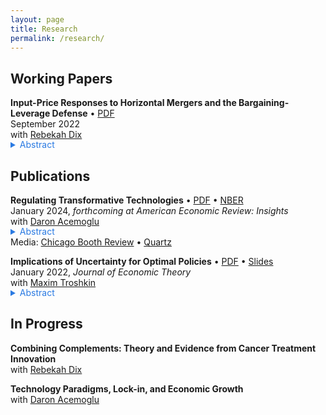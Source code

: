 ```yaml
---
layout: page
title: Research
permalink: /research/
---
```



## Working Papers


<b>Input-Price Responses to Horizontal Mergers and the Bargaining-Leverage Defense</b> • <a href="/files/research/ipp.pdf">PDF</a><br>
September 2022<br>
with <a href="https://rebekahanne.github.io/research/" target="_blank">Rebekah Dix</a><br>
<details style="margin-bottom: 15px; margin-top: -15px">
	<summary style="color: #2a7ae2">Abstract</summary>

	We study the implications of endogenous input prices for horizontal merger policy when input prices are set before goods prices. Generalizing the ﬁrst-order approach of Farrell and Shapiro (2010) and Jaffe and Weyl (2013), we derive a measure of unilateral incentives to adjust input prices after a downstream merger, Input Pricing Pressure. We use this measure to show that mergers often incentivize higher input prices, and that these incentives hinge on changes in downstream pass-through rates and marginal cost efﬁciencies generated by the merger. By implication, consumer surplus-maximizing antitrust policy may be too lax when input prices are assumed ﬁxed, and it should be biased against claims that input prices will fall after a downstream merger. In an empirical application to local retail beer markets, endogenizing input prices substantially raises the consumer harm from mergers of retailers.
	
</details>


## Publications


<b>Regulating Transformative Technologies</b> • <a href="/files/research/tech-reg-final.pdf">PDF</a> • <a href="https://www.nber.org/papers/w31461?utm_campaign=ntwh&utm_medium=email&utm_source=ntwg27" target="_blank">NBER</a><br>
January 2024, *forthcoming at American Economic Review: Insights*<br>
with <a href="https://economics.mit.edu/people/faculty/daron-acemoglu" target="_blank">Daron Acemoglu</a><br>
<details style="margin-top: -15px">
	<summary style="color: #2a7ae2">Abstract</summary>

	Transformative technologies like generative AI promise to accelerate productivity growth across many sectors, but they also present new risks from potential misuse. We develop a multi-sector technology adoption model to study the optimal regulation of transformative technologies when society can learn about these risks over time. Socially optimal adoption is gradual and typically convex. If social damages are large and proportional to the new technology's productivity, a higher growth rate paradoxically leads to slower optimal adoption. Equilibrium adoption is inefficient when firms do not internalize all social damages, and sector-independent regulation is helpful but generally not sufficient to restore optimality.
	
</details>
Media: <a style = "margin-bottom: 15px" href="https://www.chicagobooth.edu/review/ai-is-going-disrupt-labor-market-it-doesnt-have-destroy-it" target="_blank">Chicago Booth Review</a> • <a href="https://qz.com/the-economic-case-for-slowing-down-ai-1850627827" target="_blank">Quartz</a><br> 


<b>Implications of Uncertainty for Optimal Policies</b> • <a href="/files/research/AwL-pub.pdf">PDF</a> • <a href="/files/research/AwL-7-slides.pdf">Slides</a><br>
January 2022, *Journal of Economic Theory*<br>
with <a href="http://business-school.exeter.ac.uk/about/people/profile/index.php?web_id=max_troshkin" target="_blank">Maxim Troshkin</a><br>
<details style="margin-bottom: 15px; margin-top: -15px">
	<summary style="color: #2a7ae2">Abstract</summary>

	We study the implications of ambiguity for optimal ﬁscal policy in macro public ﬁnance environments with heterogeneous agents and private idiosyncratic shocks. We describe conditions under which ambiguity implies that it is optimal to periodically reform policies. Periodic reforms lead to simpliﬁed optimal policies that are not fully contingent on future shocks; at times they also lose dependence on the full history of past shocks. These simpliﬁed policies can be characterized without complete backward induction when the time horizon is ﬁnite. However, linear policies can be far from optimal. We also show that equilibria in decentralized versions of these economies are not generally efﬁcient, implying a meaningful role for government provision of insurance, unlike in conventional environments with a narrower view of uncertainty.

</details>


## In Progress


<b>Combining Complements: Theory and Evidence from Cancer Treatment Innovation</b><br>
with <a href="https://rebekahanne.github.io/research/" target="_blank">Rebekah Dix</a><br>

<b>Technology Paradigms, Lock-in, and Economic Growth</b><br>
with <a href="https://economics.mit.edu/people/faculty/daron-acemoglu" target="_blank">Daron Acemoglu</a>
